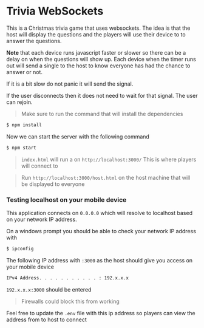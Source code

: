 # Trivia WebSockets

This is a Christmas trivia game that uses websockets.  The idea is that the host will display the questions and the players 
will use their device to to answer the questions.

**Note** that each device runs javascript faster or slower so there can be a delay on when the questions will show up.
Each device when the timer runs out will send a single to the host to know everyone has had the chance to answer or not.

If it is a bit slow do not panic it will send the signal.

If the user disconnects then it does not need to wait for that signal.  The user can rejoin.

> Make sure to run the command that will install the dependencies

```sh
$ npm install
```

Now we can start the server with the following command

```sh
$ npm start
```

> `index.html` will run a on `http://localhost:3000/` This is where players will connect to

> Run `http://localhost:3000/host.html` on the host machine that will be displayed to everyone

### Testing localhost on your mobile device

This application connects on `0.0.0.0` which will resolve to localhost based on your network IP address.

On a windows prompt you should be able to check your network IP address with

```sh
$ ipconfig
```

The following IP address with `:3000` as the host should give you access on your mobile device

```sh
IPv4 Address. . . . . . . . . . . : 192.x.x.x
```

`192.x.x.x:3000` should be entered 

> Firewalls could block this from working

Feel free to update the `.env` file with this ip address so players can view the address from to host to connect